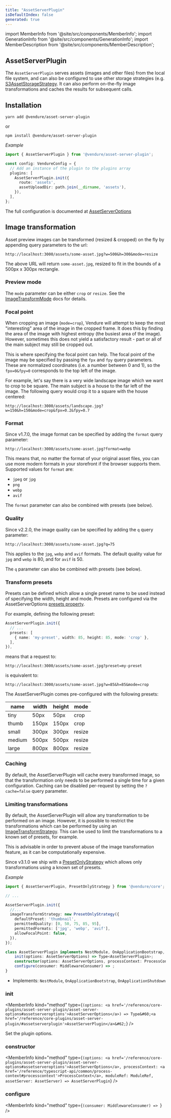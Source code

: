 ```yaml
---
title: "AssetServerPlugin"
isDefaultIndex: false
generated: true
---
```

<!-- This file was generated from the Vendure source. Do not modify. Instead, re-run the "docs:build" script -->
import MemberInfo from '@site/src/components/MemberInfo';
import GenerationInfo from '@site/src/components/GenerationInfo';
import MemberDescription from '@site/src/components/MemberDescription';


## AssetServerPlugin

<GenerationInfo sourceFile="packages/asset-server-plugin/src/plugin.ts" sourceLine="176" packageName="@vendure/asset-server-plugin" />

The `AssetServerPlugin` serves assets (images and other files) from the local file system, and can also be configured to use
other storage strategies (e.g. <a href='/reference/core-plugins/asset-server-plugin/s3asset-storage-strategy#s3assetstoragestrategy'>S3AssetStorageStrategy</a>. It can also perform on-the-fly image transformations
and caches the results for subsequent calls.

## Installation

`yarn add @vendure/asset-server-plugin`

or

`npm install @vendure/asset-server-plugin`

*Example*

```ts
import { AssetServerPlugin } from '@vendure/asset-server-plugin';

const config: VendureConfig = {
  // Add an instance of the plugin to the plugins array
  plugins: [
    AssetServerPlugin.init({
      route: 'assets',
      assetUploadDir: path.join(__dirname, 'assets'),
    }),
  ],
};
```

The full configuration is documented at [AssetServerOptions](/reference/core-plugins/asset-server-plugin/asset-server-options)

## Image transformation

Asset preview images can be transformed (resized & cropped) on the fly by appending query parameters to the url:

`http://localhost:3000/assets/some-asset.jpg?w=500&h=300&mode=resize`

The above URL will return `some-asset.jpg`, resized to fit in the bounds of a 500px x 300px rectangle.

### Preview mode

The `mode` parameter can be either `crop` or `resize`. See the [ImageTransformMode](/reference/core-plugins/asset-server-plugin/image-transform-mode) docs for details.

### Focal point

When cropping an image (`mode=crop`), Vendure will attempt to keep the most "interesting" area of the image in the cropped frame. It does this
by finding the area of the image with highest entropy (the busiest area of the image). However, sometimes this does not yield a satisfactory
result - part or all of the main subject may still be cropped out.

This is where specifying the focal point can help. The focal point of the image may be specified by passing the `fpx` and `fpy` query parameters.
These are normalized coordinates (i.e. a number between 0 and 1), so the `fpx=0&fpy=0` corresponds to the top left of the image.

For example, let's say there is a very wide landscape image which we want to crop to be square. The main subject is a house to the far left of the
image. The following query would crop it to a square with the house centered:

`http://localhost:3000/assets/landscape.jpg?w=150&h=150&mode=crop&fpx=0.2&fpy=0.7`

### Format

Since v1.7.0, the image format can be specified by adding the `format` query parameter:

`http://localhost:3000/assets/some-asset.jpg?format=webp`

This means that, no matter the format of your original asset files, you can use more modern formats in your storefront if the browser
supports them. Supported values for `format` are:

* `jpeg` or `jpg`
* `png`
* `webp`
* `avif`

The `format` parameter can also be combined with presets (see below).

### Quality

Since v2.2.0, the image quality can be specified by adding the `q` query parameter:

`http://localhost:3000/assets/some-asset.jpg?q=75`

This applies to the `jpg`, `webp` and `avif` formats. The default quality value for `jpg` and `webp` is 80, and for `avif` is 50.

The `q` parameter can also be combined with presets (see below).

### Transform presets

Presets can be defined which allow a single preset name to be used instead of specifying the width, height and mode. Presets are
configured via the AssetServerOptions [presets property](/reference/core-plugins/asset-server-plugin/asset-server-options/#presets).

For example, defining the following preset:

```ts
AssetServerPlugin.init({
  // ...
  presets: [
    { name: 'my-preset', width: 85, height: 85, mode: 'crop' },
  ],
}),
```

means that a request to:

`http://localhost:3000/assets/some-asset.jpg?preset=my-preset`

is equivalent to:

`http://localhost:3000/assets/some-asset.jpg?w=85&h=85&mode=crop`

The AssetServerPlugin comes pre-configured with the following presets:

name | width | height | mode
-----|-------|--------|-----
tiny | 50px | 50px | crop
thumb | 150px | 150px | crop
small | 300px | 300px | resize
medium | 500px | 500px | resize
large | 800px | 800px | resize

### Caching
By default, the AssetServerPlugin will cache every transformed image, so that the transformation only needs to be performed a single time for
a given configuration. Caching can be disabled per-request by setting the `?cache=false` query parameter.

### Limiting transformations

By default, the AssetServerPlugin will allow any transformation to be performed on an image. However, it is possible to restrict the transformations
which can be performed by using an <a href='/reference/core-plugins/asset-server-plugin/image-transform-strategy#imagetransformstrategy'>ImageTransformStrategy</a>. This can be used to limit the transformations to a known set of presets, for example.

This is advisable in order to prevent abuse of the image transformation feature, as it can be computationally expensive.

Since v3.1.0 we ship with a <a href='/reference/core-plugins/asset-server-plugin/preset-only-strategy#presetonlystrategy'>PresetOnlyStrategy</a> which allows only transformations using a known set of presets.

*Example*

```ts
import { AssetServerPlugin, PresetOnlyStrategy } from '@vendure/core';

// ...

AssetServerPlugin.init({
  //...
  imageTransformStrategy: new PresetOnlyStrategy({
    defaultPreset: 'thumbnail',
    permittedQuality: [0, 50, 75, 85, 95],
    permittedFormats: ['jpg', 'webp', 'avif'],
    allowFocalPoint: false,
  }),
});
```

```ts title="Signature"
class AssetServerPlugin implements NestModule, OnApplicationBootstrap, OnApplicationShutdown {
    init(options: AssetServerOptions) => Type<AssetServerPlugin>;
    constructor(options: AssetServerOptions, processContext: ProcessContext, moduleRef: ModuleRef, assetServer: AssetServer)
    configure(consumer: MiddlewareConsumer) => ;
}
```
* Implements: <code>NestModule</code>, <code>OnApplicationBootstrap</code>, <code>OnApplicationShutdown</code>



<div className="members-wrapper">

### init

<MemberInfo kind="method" type={`(options: <a href='/reference/core-plugins/asset-server-plugin/asset-server-options#assetserveroptions'>AssetServerOptions</a>) => Type&#60;<a href='/reference/core-plugins/asset-server-plugin/#assetserverplugin'>AssetServerPlugin</a>&#62;`}   />

Set the plugin options.
### constructor

<MemberInfo kind="method" type={`(options: <a href='/reference/core-plugins/asset-server-plugin/asset-server-options#assetserveroptions'>AssetServerOptions</a>, processContext: <a href='/reference/typescript-api/common/process-context#processcontext'>ProcessContext</a>, moduleRef: ModuleRef, assetServer: AssetServer) => AssetServerPlugin`}   />


### configure

<MemberInfo kind="method" type={`(consumer: MiddlewareConsumer) => `}   />




</div>
